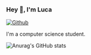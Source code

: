### Hey 👋, I'm Luca

[![Github](https://img.shields.io/github/followers/lucamartinet7?label=Follow&style=social)](https://github.com/lucamartinet7)

I'm a computer science student.

![Anurag's GitHub stats](https://github-readme-stats.vercel.app/api?username=lucamartinet7&show_icons=true&theme=radical)
